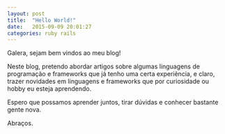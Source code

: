 ```yaml
---
layout: post
title:  "Hello World!"
date:   2015-09-09 20:01:27
categories: ruby rails
---
```

Galera, sejam bem vindos ao meu blog!

Neste blog, pretendo abordar artigos sobre algumas linguagens de programação e frameworks que já tenho uma certa experiência, e claro, trazer novidades em linguagens e frameworks que por curiosidade ou hobby eu esteja aprendendo.

Espero que possamos aprender juntos, tirar dúvidas e conhecer bastante gente nova.

Abraços.

